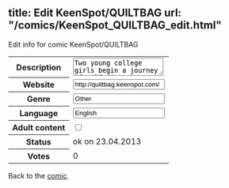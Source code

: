 title: Edit KeenSpot/QUILTBAG
url: "/comics/KeenSpot_QUILTBAG_edit.html"
---
Edit info for comic KeenSpot/QUILTBAG

<form name="comic" action="http://gaepostmail.appengine.com/comic" name="post">
<table class="comicinfo">
<tr>
<th>Description</th><td><textarea name="description">Two young college girls begin a journey of self-discovery on a campus that represents the whole spectrum of sexuality, and possibility.</textarea></td>
</tr>
<tr>
<th>Website</th><td><input type="text" name="url" value="http://quiltbag.keenspot.com/"/></td>
</tr>
<tr>
<th>Genre</th><td><input type="text" name="genre" value="Other"/></td>
</tr>
<tr>
<th>Language</th><td><input type="text" name="language" value="English"/></td>
</tr>
<tr>
<th>Adult content</th><td><input type="checkbox" name="adult" value="adult" /></td>
</tr>
<tr>
<th>Status</th><td>ok on 23.04.2013</td>
</tr>
<tr>
<th>Votes</th><td>0</div></td>
</tr>
</table>
</form>

Back to the [comic](/comics/KeenSpot_QUILTBAG.html).
